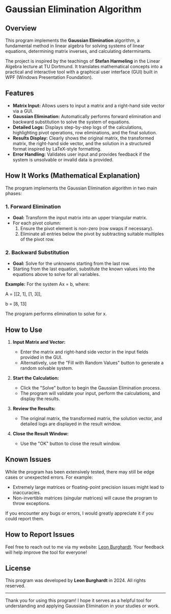 # Gaussian Elimination Algorithm

## Overview
This program implements the **Gaussian Elimination** algorithm, a fundamental method in linear algebra for solving systems of linear equations, determining matrix inverses, and calculating determinants.

The project is inspired by the teachings of **Stefan Harmeling** in the Linear Algebra lecture at TU Dortmund. It translates mathematical concepts into a practical and interactive tool with a graphical user interface (GUI) built in WPF (Windows Presentation Foundation).

## Features
- **Matrix Input:** Allows users to input a matrix and a right-hand side vector via a GUI.
- **Gaussian Elimination:** Automatically performs forward elimination and backward substitution to solve the system of equations.
- **Detailed Logs:** Displays step-by-step logs of the calculations, highlighting pivot operations, row eliminations, and the final solution.
- **Results Display:** Clearly shows the original matrix, the transformed matrix, the right-hand side vector, and the solution in a structured format inspired by LaTeX-style formatting.
- **Error Handling:** Validates user input and provides feedback if the system is unsolvable or invalid data is provided.

## How It Works (Mathematical Explanation)
The program implements the Gaussian Elimination algorithm in two main phases:

### 1. Forward Elimination
- **Goal:** Transform the input matrix into an upper triangular matrix.
- For each pivot column:
  1. Ensure the pivot element is non-zero (row swaps if necessary).
  2. Eliminate all entries below the pivot by subtracting suitable multiples of the pivot row.

### 2. Backward Substitution
- **Goal:** Solve for the unknowns starting from the last row.
- Starting from the last equation, substitute the known values into the equations above to solve for all variables.

**Example:** For the system Ax = b, where:

A = [[2, 1],
     [1, 3]],

b = [8, 13]

The program performs elimination to solve for x.

## How to Use
1. **Input Matrix and Vector:**
   - Enter the matrix and right-hand side vector in the input fields provided in the GUI.
   - Alternatively, use the "Fill with Random Values" button to generate a random solvable system.

2. **Start the Calculation:**
   - Click the "Solve" button to begin the Gaussian Elimination process.
   - The program will validate your input, perform the calculations, and display the results.

3. **Review the Results:**
   - The original matrix, the transformed matrix, the solution vector, and detailed logs are displayed in the result window.

4. **Close the Result Window:**
   - Use the "OK" button to close the result window.

## Known Issues
While the program has been extensively tested, there may still be edge cases or unexpected errors. For example:
- Extremely large matrices or floating-point precision issues might lead to inaccuracies.
- Non-invertible matrices (singular matrices) will cause the program to throw exceptions.

If you encounter any bugs or errors, I would greatly appreciate it if you could report them.

## How to Report Issues
Feel free to reach out to me via my website: [Leon Burghardt](https://leon-burghardt.dev). Your feedback will help improve the tool for everyone!

## License
This program was developed by **Leon Burghardt** in 2024. All rights reserved.

---
Thank you for using this program! I hope it serves as a helpful tool for understanding and applying Gaussian Elimination in your studies or work.
